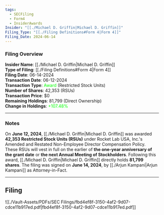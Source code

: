 ```yaml
---
tags:
  - SECFiling
  - Form4
  - InsiderAwards
Insider: "[[./Michael D. Griffin|Michael D. Griffin]]"
Filing_Type: "[[./Filing Definitions#Form 4|Form 4]]"
Filing_Date: 2024-06-14
---
```


### Filing Overview

**Insider Name**: [[./Michael D. Griffin|Michael D. Griffin]]  
**Type of Filing**: [[./Filing Definitions#Form 4|Form 4]]  
**Filing Date**: 06-14-2024  
**Transaction Date**: 06-12-2024  
**Transaction Type**: <span style="color:lime">Award</span> (Restricted Stock Units)  
**Number of Shares**: 42,353 (RSUs)  
**Transaction Price**: $0  
**Remaining Holdings**: 81,799 (Direct Ownership)  
**Change in Holdings**: <span style="color:lime">+107.48%</span>

---

### Notes

On **June 12, 2024**, [[./Michael D. Griffin|Michael D. Griffin]] was awarded **42,353 Restricted Stock Units (RSUs)** under Rocket Lab USA, Inc.'s Amended and Restated Non-Employee Director Compensation Policy. These RSUs will vest in full on the earlier of **the one-year anniversary of the grant date** or **the next Annual Meeting of Stockholders**. Following this award, [[./Michael D. Griffin|Michael D. Griffin]] directly holds **81,799 shares**. The filing was signed on **June 14, 2024**, by [[./Arjun Kampani|Arjun Kampani]] as Attorney-in-Fact.

---

## Filing

![[./Vault-Assets/PDFs/SEC Filings/fbd4ef8f-3150-4af2-9d07-cdce11b917ed.pdf|fbd4ef8f-3150-4af2-9d07-cdce11b917ed.pdf]]
